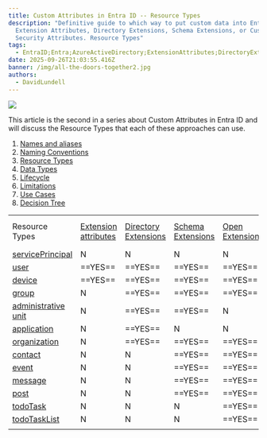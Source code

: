 ```yaml
---
title: Custom Attributes in Entra ID -- R﻿esource Types
description: "Definitive guide to which way to put custom data into Entra ID:
  Extension Attributes, Directory Extensions, Schema Extensions, or Custom
  Security Attributes. R﻿esource Types"
tags:
  - EntraID;Entra;AzureActiveDirectory;ExtensionAttributes;DirectoryExtensions;SchemaExtensions;CustomSecurityAttributes;
date: 2025-09-26T21:03:55.416Z
banner: /img/all-the-doors-together2.jpg
authors:
  - DavidLundell
---
```

![](/img/all-the-doors-together2.jpg)

This article is the second in a series about Custom Attributes in Entra ID and will discuss the Resource Types that each of these approaches can use.

1. [Names and aliases](/blog/2025/09/custom-attributes-in-entra-id/#names-and-aliases)
2. [N﻿aming Conventions](/blog/2025/09/custom-attributes-in-entra-id-naming-conventions/)
3. [R﻿esource Types](/blog/2025/09/custom-attributes-in-entra-id-resource-types/)
4. [D﻿ata Types](/blog/2025/09/custom-attributes-in-entra-id-data-types/)
5. [L﻿ifecycle](/blog/2025/09/custom-attributes-in-entra-id-lifecycle/)
6. [L﻿imitations](/blog/2025/09/custom-attributes-in-entra-id-limitations/)
7. [U﻿se Cases](/blog/2025/09/custom-attributes-in-entra-id-use-cases/)
8. [Decision Tree](/blog/2025/09/custom-attributes-in-entra-id-decision-tree/)

|     |     |     |     |     |     |
| --- | --- | --- | --- | --- | --- |    
| Resource Types | [Extension attributes](https://learn.microsoft.com/en-us/graph/extensibility-overview?tabs=http#extension-attributes) | [Directory Extensions](https://learn.microsoft.com/en-us/graph/extensibility-overview?tabs=http#directory-microsoft-entra-id-extensions) | [Schema Extensions](https://learn.microsoft.com/en-us/graph/extensibility-overview?tabs=http#schema-extensions) | [Open Extensions](https://learn.microsoft.com/en-us/graph/extensibility-overview?tabs=http#open-extensions) | [Custom Security Attributes](https://learn.microsoft.com/en-us/entra/fundamentals/custom-security-attributes-overview) |
| [servicePrincipal](https://learn.microsoft.com/en-us/graph/api/resources/servicePrincipal?view=graph-rest-1.0) | N   | N   | N   | N   | ==YES==   |
| [user](https://learn.microsoft.com/en-us/graph/api/resources/user?view=graph-rest-1.0) | ==YES==   | ==YES==   | ==YES==   | ==YES==   | ==YES==   |
| [device](https://learn.microsoft.com/en-us/graph/api/resources/device?view=graph-rest-1.0) | ==YES==   | ==YES==   | ==YES==   | ==YES==   | N   |
| [group](https://learn.microsoft.com/en-us/graph/api/resources/group?view=graph-rest-1.0) | N   | ==YES==   | ==YES==   | ==YES==   | N   |
| [administrative unit](https://learn.microsoft.com/en-us/graph/api/resources/administrativeunit?view=graph-rest-1.0) | N   | ==YES==   | ==YES==   | N   | N   |
| [application](https://learn.microsoft.com/en-us/graph/api/resources/application?view=graph-rest-1.0) | N   | ==YES==   | N   | N   | N   |
| [organization](https://learn.microsoft.com/en-us/graph/api/resources/organization?view=graph-rest-1.0) | N   | ==YES==   | ==YES==   | ==YES==   | N   |
| [contact](https://learn.microsoft.com/en-us/graph/api/resources/contact?view=graph-rest-1.0) | N   | N   | ==YES==   | ==YES==   | N   |
| [event](https://learn.microsoft.com/en-us/graph/api/resources/event?view=graph-rest-1.0) | N   | N   | ==YES==   | ==YES==   | N   |
| [message](https://learn.microsoft.com/en-us/graph/api/resources/message?view=graph-rest-1.0) | N   | N   | ==YES==   | ==YES==   | N   |
| [post](https://learn.microsoft.com/en-us/graph/api/resources/post?view=graph-rest-1.0) | N   | N   | ==YES==   | ==YES==   | N   |
| [todoTask](https://learn.microsoft.com/en-us/graph/api/resources/todoTask?view=graph-rest-1.0) | N   | N   | N   | ==YES==   | N   |
| [todoTaskList](https://learn.microsoft.com/en-us/graph/api/resources/todoTaskList?view=graph-rest-1.0) | N   | N   | N   | ==YES==   | N   |
|     |     |     |     |     |     |